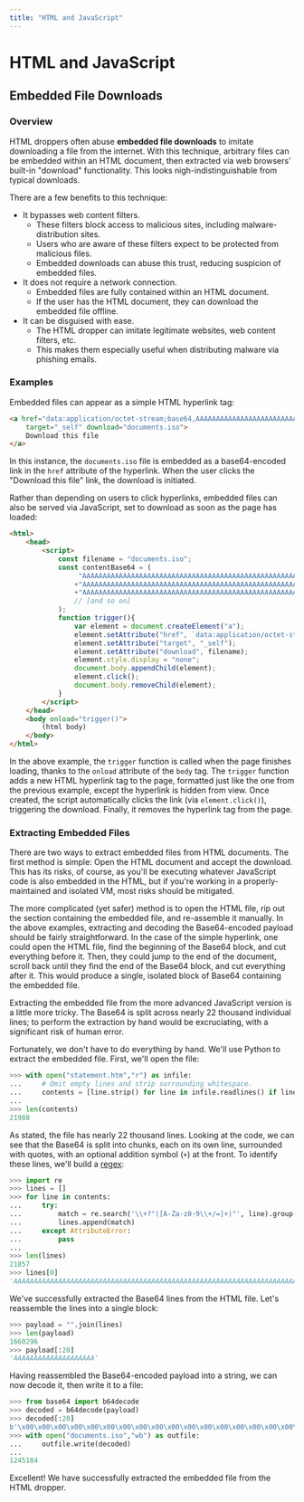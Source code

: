 ```yaml
---
title: "HTML and JavaScript"
---
```


<h1>HTML and JavaScript</h1>

## Embedded File Downloads

### Overview

HTML droppers often abuse **embedded file downloads** to imitate downloading a file from the internet. With this technique, arbitrary files can be embedded within an HTML document, then extracted via web browsers' built-in "download" functionality. This looks nigh-indistinguishable from typical downloads.

There are a few benefits to this technique:

* It bypasses web content filters.
    * These filters block access to malicious sites, including malware-distribution sites.
    * Users who are aware of these filters expect to be protected from malicious files.
    * Embedded downloads can abuse this trust, reducing suspicion of embedded files.
* It does not require a network connection.
    * Embedded files are fully contained within an HTML document.
    * If the user has the HTML document, they can download the embedded file offline.
* It can be disguised with ease.
    * The HTML dropper can imitate legitimate websites, web content filters, etc.
    * This makes them especially useful when distributing malware via phishing emails.

### Examples

Embedded files can appear as a simple HTML hyperlink tag:

```html
<a href="data:application/octet-stream;base64,AAAAAAAAAAAAAAAAAAAAAAAAAAAAAA[...]"
    target="_self" download="documents.iso">
    Download this file
</a>
```

In this instance, the `documents.iso` file is embedded as a base64-encoded link in the `href` attribute of the hyperlink. When the user clicks the "Download this file" link, the download is initiated.

Rather than depending on users to click hyperlinks, embedded files can also be served via JavaScript, set to download as soon as the page has loaded:

```html
<html>
    <head>
        <script>
            const filename = "documents.iso";
            const contentBase64 = (
                 "AAAAAAAAAAAAAAAAAAAAAAAAAAAAAAAAAAAAAAAAAAAAAAAAAAAAAAAAAAAAAAAAAAAAAAAAAAAA"
                +"AAAAAAAAAAAAAAAAAAAAAAAAAAAAAAAAAAAAAAAAAAAAAAAAAAAAAAAAAAAAAAAAAAAAAAAAAAAA"
                +"AAAAAAAAAAAAAAAAAAAAAAAAAAAAAAAAAAAAAAAAAAAAAAAAAAAAAAAAAAAAAAAAAAAAAAAAAAAA"
                // [and so on]
            );
            function trigger(){
                var element = document.createElement("a");
                element.setAttribute("href", `data:application/octet-stream;base64,${contentBase64}`);
                element.setAttribute("target", "_self");
                element.setAttribute("download", filename);
                element.style.display = "none";
                document.body.appendChild(element);
                element.click();
                document.body.removeChild(element);
            }
        </script>
    </head>
    <body onload="trigger()">
        (html body)
    </body>
</html>
```

In the above example, the `trigger` function is called when the page finishes loading, thanks to the `onload` attribute of the `body` tag. The `trigger` function adds a new HTML hyperlink tag to the page, formatted just like the one from the previous example, except the hyperlink is hidden from view. Once created, the script automatically clicks the link (via `element.click()`), triggering the download. Finally, it removes the hyperlink tag from the page.

### Extracting Embedded Files

There are two ways to extract embedded files from HTML documents. The first method is simple: Open the HTML document and accept the download. This has its risks, of course, as you'll be executing whatever JavaScript code is also embedded in the HTML, but if you're working in a properly-maintained and isolated VM, most risks should be mitigated.

The more complicated (yet safer) method is to open the HTML file, rip out the section containing the embedded file, and re-assemble it manually. In the above examples, extracting and decoding the Base64-encoded payload should be fairly straightforward. In the case of the simple hyperlink, one could open the HTML file, find the beginning of the Base64 block, and cut everything before it. Then, they could jump to the end of the document, scroll back until they find the end of the Base64 block, and cut everything after it. This would produce a single, isolated block of Base64 containing the embedded file.

Extracting the embedded file from the more advanced JavaScript version is a little more tricky. The Base64 is split across nearly 22 thousand individual lines; to perform the extraction by hand would be excruciating, with a significant risk of human error.

Fortunately, we don't have to do everything by hand. We'll use Python to extract the embedded file. First, we'll open the file:

```python
>>> with open("statement.htm","r") as infile:
...     # Omit empty lines and strip surrounding whitespace.
...     contents = [line.strip() for line in infile.readlines() if line.strip()]
... 
>>> len(contents)
21988
```

As stated, the file has nearly 22 thousand lines. Looking at the code, we can see that the Base64 is split into chunks, each on its own line, surrounded with quotes, with an optional addition symbol (`+`) at the front. To identify these lines, we'll build a [regex](https://www.w3schools.com/python/python_regex.asp):

```python
>>> import re
>>> lines = []
>>> for line in contents:
...     try:
...         match = re.search('\\+?"([A-Za-z0-9\\+/=]+)"', line).group(1)
...         lines.append(match)
...     except AttributeError:
...         pass
... 
>>> len(lines)
21857
>>> lines[0]
'AAAAAAAAAAAAAAAAAAAAAAAAAAAAAAAAAAAAAAAAAAAAAAAAAAAAAAAAAAAAAAAAAAAAAAAAAAAA'
```

We've successfully extracted the Base64 lines from the HTML file. Let's reassemble the lines into a single block:

```python
>>> payload = "".join(lines)
>>> len(payload)
1660296
>>> payload[:20]
'AAAAAAAAAAAAAAAAAAAA'
```

Having reassembled the Base64-encoded payload into a string, we can now decode it, then write it to a file:

```python
>>> from base64 import b64decode
>>> decoded = b64decode(payload)
>>> decoded[:20]
b'\x00\x00\x00\x00\x00\x00\x00\x00\x00\x00\x00\x00\x00\x00\x00\x00\x00\x00\x00\x00'
>>> with open("documents.iso","wb") as outfile:
...     outfile.write(decoded)
... 
1245184
```

Excellent! We have successfully extracted the embedded file from the HTML dropper.